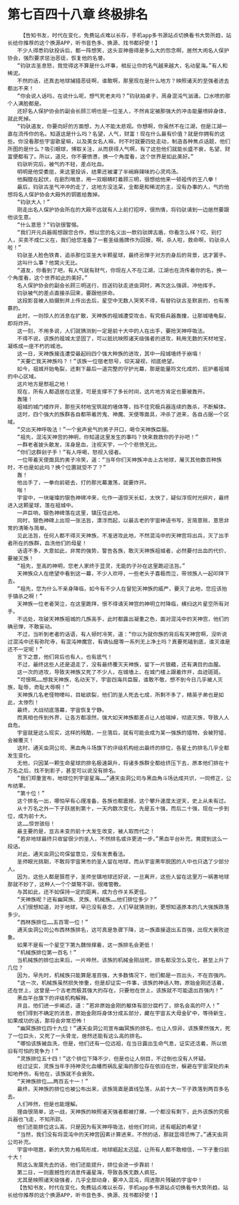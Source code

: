 # 第七百四十八章 终极排名
        【告知书友，时代在变化，免费站点难以长存，手机app多书源站点切换看书大势所趋，站长给你推荐的这个换源APP，听书音色多、换源、找书都好使！】
       不少人得悉钧驮投诉后，都一阵想笑，这头亚神兽得是多么大的怨念啊，居然大闹名人保护协会，强烈要求惩治恶徒，恢复他的名誉。
       “钧驮古圣息怒，我觉得这不算是什么坏事，相反让你的名气越来越大，名动星海。”有人和稀泥。
       不然的话，还真去地球捕猎恶徒啊，谁敢啊，那里现在是什么地方？映照诸天的至强者进去都出不来！
       “你会说人话吗，在说什么呢，想气死老夫吗？”钧驮拍桌子，周身混沌气汹涌，口水喷的那个人满脸都是。
       还好名人保护协会的副会长顾三明也是一位圣人，不然肯定被那强大的冲击能量喷碎身体，就此死掉。
       “钧驮道友，你要向好的方面想，为人不能太悲观。你想啊，你虽然不在江湖，但是江湖一直在流传你的名。知道这是什么吗？名望，人气，财富！现在什么最有价值？就是你拥有的这些。你没看那些宇宙歌星嘛，以及美女名人嘛，时不时就要四处走动，制造各种焦点话题，他们所图的是什么？吸引眼球，博取关注，从而获得人气啊，有了这些他们就能长盛不衰，名望、财富便都有了。所以，道兄，你不要愤懑，换一个角度看，这个世界是如此美好。”
       钧驮听完后，被气的不轻，差点吐血。
       明明是他受委屈，来这里投诉，结果还被灌了半碗麻辣味的心灵鸡汤。
       他胸膛在起伏，在剧烈喘息，用一双眼睛盯着顾三明，很想给他来一顿祖传的王八拳！
       最后，钧驮古圣气冲冲的走了，这地方没法呆，全都是和稀泥的主，没有办事的人，气的他想将名人保护协会大殿外的铜匾给轰掉。
       “钧驮大人！”
       刚走出名人保护协会所在的大殿不远就有人上前打招呼，很热情，将钧驮请到一边居然要跟他谈生意。
       “什么意思？”钧驮很警惕。
       “我们开元兵器阁想跟您合作，想以您的名义出一款钧驮牌古盾，你看怎么样？哎，别打人，买卖不成仁义在，我们给您准备了一套圣级盾牌作为回报，啊，杀人啦，救命啊，钧驮杀人啦！”
       钧驮圣人脸色铁青，追杀那位亚圣大半颗星球，最终忌惮于对方的身后的背景，这才罢手。
       这叫什么事？他窝火无比。
       “道友，你看到了吧，有人气就有财气，你现在人不在江湖，江湖也在流传着你的名，换一个角度看，这个世界如此的美好。”
       名人保护协会的副会长顾三明送行，目送钧驮走进虫洞时，再次这么强调，冲他挥手。
       钧驮被气的差点直接杀回来，要跟他拼命。
       这段影音被人拍摄到并上传出去后，星空中无数人哭笑不得，有替钧驮古圣默哀的，也有羡慕的。
       此时，一则惊人的消息在扩散，天神族的祖城遭受攻击，有究极兵器轰撞，让那城墙龟裂，即将炸开。
       这一刻，不用多说，人们就猜测到一定是前十大中的人在出手，要抢天神呼吸法。
       不得不说，该族的祖城太坚固了，可以抵抗映照诸天级强者的进攻，耗用无数的天材地宝，凝练成一座不朽的城池。
       这一日，天神族接连遭受最起码四个强大种族的进攻，其中一段城墙终于崩塌！
       “天要亡我天神族吗？！”该族一位宿老怒号，仰天凝视，彻底绝望。
       如今，祖城开始龟裂，还剩下最后一道完整的守护光幕，那是能量符文化成的，庇护着祖城的中心区域。
       这片地方是祭祖之地！
       现在，所有人都退居在这里，可是支撑不了多长时间，这片地方肯定也要被轰开。
       轰隆！
       祖城的城门楼炸开，那些天材地宝筑就的墙体等，挡不住究极兵器连续的轰杀，不断解体。
       这时，四个强大的族群各自都带着厉鬼、神魔、天使等面具，冲杀了进来，各自占据一个区域。
       “交出天神呼吸法！”一个瓮声瓮气的男子开口，喝令天神族臣服。
       “祖先，混沌天神宫的神明，你知道这里发生的事吗？快来救救你的子孙吧！”
       一群老者披头散发，浑身是血，注视天宇，一个个悲愤无比。
       “你们这群刽子手！”有人呼喝，怒视入侵者。
       一位带着天使面具的男子冷笑，道：“当年你们天神族冲击上古地球，屠灭其他数百种族时，不也是如此吗？换个位置就受不了？”
       轰！
       他出手了，一拳向前砸去，打的那光幕激荡，就要炸开。
       嗡！
       宇宙中，一块璀璨的银色神碑冲来，化作一道惊天长虹，太快了，疑似浮现时光碎片，最终进入这颗星球，落在祖城中。
       一声巨响，银色神碑落在这里，镇压住此地。
       同时，银色神碑上出现一张法旨，漂浮而起，以最古老的宇宙神语书写，言简意赅，意思非常的清晰与简单。
       见此法旨，任何人都不得灭天神族，不准进攻此地，不然混沌中的天神宫将出兵，灭了出手者所在的族群，血洗他们的母星！
       话语不多，大意如此，非常的强势，警告各族，敢灭天神族祖城者，必然要付出血的代价，要被灭族！
       “祖先，至高的神明，您老人家终于显灵，无能的子孙在这里跪迎法旨。”
       天神族众人在绝望中看到这一幕，不少人欢呼，一些老头子喜极而泣，带领族人一起叩拜下去。
       “祖先，您为什么不亲身降临，如今有不少人在冒犯天神族的威严，要灭了此地，您应该抬手镇杀之啊！”
       天神族一位老者哭泣，在这里跪拜，恨不得请天神宫的神明立时降临，横扫这片星空所有对手。
       不远处，攻破天神族祖城的几族高手，此时都露出凝重之色，面对混沌中的天神宫，他们的确忌惮，不敢妄动。
       不过，当听到老者的话语，有人顿时冷笑，道：“你以为就你族的背后有天神宫啊，没听说过混沌中还有弥陀寺，有混沌神魔宫，有谪仙窟等一系列无上净土吗？真要死磕到底，谁灭谁是还不一定呢！”
       言下之意，他们背后也有人，也有底气！
       不过，最终这些人还是退走了，没有最终覆灭天神族，留下一片狼藉，还有满目的血腥。
       这一次的进攻，导致天神族又死了不少人，在城墙上、在城门楼上跟着炸开，血迹斑斑。
       “可恨啊……想我天神族，名动天下，宇宙四海共臣服，谁敢不敬，想不到今日几乎被人灭族，耻辱，奇耻大辱啊！”
       天神族几名老怪物嚎叫，目眦欲裂，他们的圣人死去七成，所剩不多了，精英子弟也是如此，太惨烈！
       最终，大战彻底落幕，宇宙恢复宁静。
       而真相也传到外界，让各方都凛然，强大如天神族都差点让人给端掉，彻底灭族，导致人人自危。
       宇宙就是这么现实，这样的残酷，一旦落后，就有可能会成为某一强族的猎物，会被狩猎，会被覆灭！
       这时，通天虫洞公司、黑血角斗场旗下的评级机构给出最终的排位，各星土的排名几乎全都发生变化。
       无他，只因某一颗生命星球的排名极速飙升，将诸多族群全都给挤压下去，原本他们排在十万名之后，找不到影子，甚至可以说没有排名。
       “我们郑重宣布，地球位列宇宙星海……”通天虫洞公司与黑血角斗场达成共识，一同修正，公布结果。
       “第十位！”
       这个排名一出，哪怕早有心理准备，各族也都震撼，这个攀升速度太逆天，史上从未有过。
       从十万名之外一下子跃居到第十，一天内数次变化，先是五十强，而后二十强，现在一步到位，成为前十大。
       这……惊世骇俗！
       最主要的是，亘古未变的前十大发生改变，被人取而代之！
       “若非地球最终只收留很少的圣人，不然排名或许更进一步。”黑血平台补充，竟提到这么一段话。
       对此，通天虫洞公司保留意见，没有发表看法。
       圣师眼光挑剔，不敢将宇宙黑市的圣人留在地球，而从宇宙黑牢脱困的人中也只选了少部分人。
       因为，这些人都是狠茬子，圣师坐镇地球还好说，一旦离开，这些人留在这里万一祸害地球那就不妙了，这种人一个个桀骜不驯，很难管教。
       与其如此，还不如保持一定的距离，成为合作关系更佳。
       “天神族呢？还有幽冥族、灵族、机械族……他们排位多少？”
       人们很想知道，对于地球，早已没有悬念，人们早就猜测到，更想知道原本的几大强族跌落多少。
       “西林族排位……五百零一位！”
       通天虫洞公司公布西林族排名，这可真是急骤下降，这一族直接退出五百强，出现大衰败迹象。
       如果不是有一个星空下第九魏恒撑着，这一族排名会更低！
       “机械族排位第一百名！”
       当机械族的排位出来后，一片哗然，该族的机械金刚战死，排名都没怎么变化，甚至上升了几位？
       因为，早先时，机械族只能算是准百强，大多数情况下，他们都是一百出头，不在百强内。
       “这一次，机械族虽然损失惨重，但是却证实一件事，该族的神话人物，原始金刚还活着，还在世上，这曾是一个古老而极其强大的存在，只要他在世上，该族就不可能退出百强内！”
       黑血平台旗下的评级机构解释。
       并且，他们进一步阐述，道：“若非原始金刚的躯体有部分腐朽了，排名会高的吓人！”
       他们得到不确定的消息，原始金刚将身体分成五部分，藏在宇宙五大母金矿中，等待新生，如果成功的话，那将会非常恐怖！
       “幽冥族排位四十九位！”通天虫洞公司宣布幽冥族的排名，也让人惊异，该族果然强大，死了一位巨头，又死了一头骨龙，居然还能有这么高的排名。
       “哪怕该族被血洗，但是，他们还有一位远祖，在当日露出生命气息，证实还活着，所以依旧有可怕的竞争力！”
       “灵族排位五十四！”这个排位下降不少，但是也让人侧目，不过倒也没有人怀疑。
       经过证实，灵族当年手持神灵化血幡而祸乱星海的那位存在依旧在世，躲避在宇宙深处的未知地养伤，有他在，该族就不会衰败。
       “天神族排位……两百五十一！”
       最终，天神族的排位也被公布出来，该族简直是直线坠落，从前十大一下子跌落到两百多名去。
       人们哗然，但是也能理解。
       理由很简单，这一战，天神族的映照诸天强者都被打爆，一个都没有剩下，此外该族的究极兵器也飞走，不知所踪。
       他们还能排位这么高，只是因为有天神呼吸法，给他们时间，还有崛起的希望！
       “当然，我们没有将混沌中的天神宫因素计算进来，不然的话，那就显得恐怖了。”通天虫洞公司补充。
       宇宙中喧嚣，新的大势力格局形成，地球崛起太迅猛，让所有人都不敢相信，一下子重归前十大！
       照这么发展先去的话，他们还能提升，排位会进一步靠前！
       第二日，一则震撼性的消息传遍星海，导致各族无数人疯狂。
       尤其是映照诸天级强者，几乎全部动身，要冲入混沌，闯进那片残破的宇宙中！
       【告知书友，时代在变化，免费站点难以长存，手机app多书源站点切换看书大势所趋，站长给你推荐的这个换源APP，听书音色多、换源、找书都好使！】